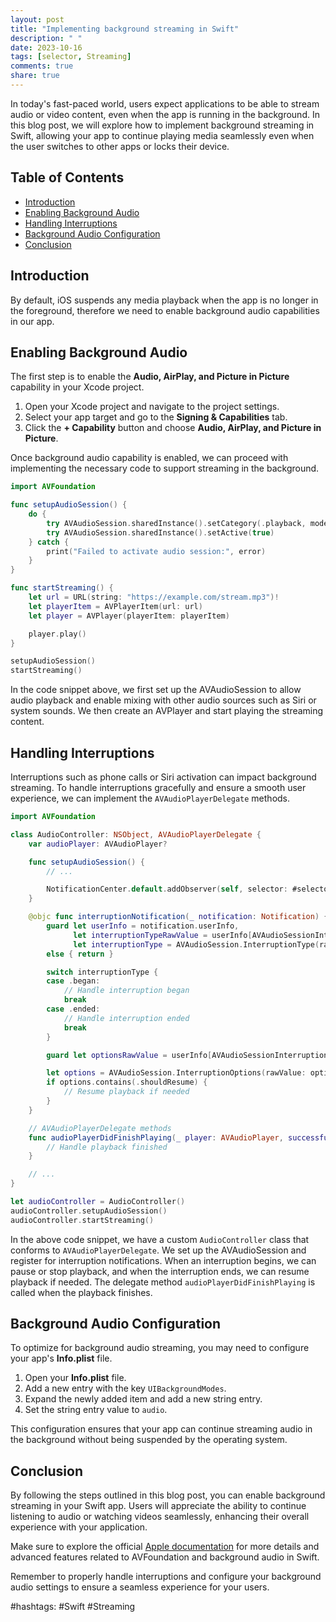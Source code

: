 ```yaml
---
layout: post
title: "Implementing background streaming in Swift"
description: " "
date: 2023-10-16
tags: [selector, Streaming]
comments: true
share: true
---
```


In today's fast-paced world, users expect applications to be able to stream audio or video content, even when the app is running in the background. In this blog post, we will explore how to implement background streaming in Swift, allowing your app to continue playing media seamlessly even when the user switches to other apps or locks their device.

## Table of Contents

- [Introduction](#introduction)
- [Enabling Background Audio](#enabling-background-audio)
- [Handling Interruptions](#handling-interruptions)
- [Background Audio Configuration](#background-audio-configuration)
- [Conclusion](#conclusion)

## Introduction

By default, iOS suspends any media playback when the app is no longer in the foreground, therefore we need to enable background audio capabilities in our app. 

## Enabling Background Audio

The first step is to enable the **Audio, AirPlay, and Picture in Picture** capability in your Xcode project.

1. Open your Xcode project and navigate to the project settings.
2. Select your app target and go to the **Signing & Capabilities** tab.
3. Click the **+ Capability** button and choose **Audio, AirPlay, and Picture in Picture**.

Once background audio capability is enabled, we can proceed with implementing the necessary code to support streaming in the background.

```swift
import AVFoundation

func setupAudioSession() {
    do {
        try AVAudioSession.sharedInstance().setCategory(.playback, mode: .default, options: [.mixWithOthers, .allowAirPlay])
        try AVAudioSession.sharedInstance().setActive(true)
    } catch {
        print("Failed to activate audio session:", error)
    }
}

func startStreaming() {
    let url = URL(string: "https://example.com/stream.mp3")!
    let playerItem = AVPlayerItem(url: url)
    let player = AVPlayer(playerItem: playerItem)

    player.play()
}

setupAudioSession()
startStreaming()
```

In the code snippet above, we first set up the AVAudioSession to allow audio playback and enable mixing with other audio sources such as Siri or system sounds. We then create an AVPlayer and start playing the streaming content.

## Handling Interruptions

Interruptions such as phone calls or Siri activation can impact background streaming. To handle interruptions gracefully and ensure a smooth user experience, we can implement the `AVAudioPlayerDelegate` methods.

```swift
import AVFoundation

class AudioController: NSObject, AVAudioPlayerDelegate {
    var audioPlayer: AVAudioPlayer?

    func setupAudioSession() {
        // ...

        NotificationCenter.default.addObserver(self, selector: #selector(interruptionNotification(_:)), name: AVAudioSession.interruptionNotification, object: nil)
    }

    @objc func interruptionNotification(_ notification: Notification) {
        guard let userInfo = notification.userInfo,
              let interruptionTypeRawValue = userInfo[AVAudioSessionInterruptionTypeKey] as? UInt,
              let interruptionType = AVAudioSession.InterruptionType(rawValue: interruptionTypeRawValue)
        else { return }

        switch interruptionType {
        case .began:
            // Handle interruption began
            break
        case .ended:
            // Handle interruption ended
            break
        }

        guard let optionsRawValue = userInfo[AVAudioSessionInterruptionOptionKey] as? UInt else { return }

        let options = AVAudioSession.InterruptionOptions(rawValue: optionsRawValue)
        if options.contains(.shouldResume) {
            // Resume playback if needed
        }
    }

    // AVAudioPlayerDelegate methods
    func audioPlayerDidFinishPlaying(_ player: AVAudioPlayer, successfully flag: Bool) {
        // Handle playback finished
    }

    // ...
}

let audioController = AudioController()
audioController.setupAudioSession()
audioController.startStreaming()
```

In the above code snippet, we have a custom `AudioController` class that conforms to `AVAudioPlayerDelegate`. We set up the AVAudioSession and register for interruption notifications. When an interruption begins, we can pause or stop playback, and when the interruption ends, we can resume playback if needed. The delegate method `audioPlayerDidFinishPlaying` is called when the playback finishes.

## Background Audio Configuration

To optimize for background audio streaming, you may need to configure your app's **Info.plist** file.

1. Open your **Info.plist** file.
2. Add a new entry with the key `UIBackgroundModes`.
3. Expand the newly added item and add a new string entry.
4. Set the string entry value to `audio`.

This configuration ensures that your app can continue streaming audio in the background without being suspended by the operating system.

## Conclusion

By following the steps outlined in this blog post, you can enable background streaming in your Swift app. Users will appreciate the ability to continue listening to audio or watching videos seamlessly, enhancing their overall experience with your application.

Make sure to explore the official [Apple documentation](https://developer.apple.com/documentation/avfoundation/media_playback_and_selection) for more details and advanced features related to AVFoundation and background audio in Swift.

Remember to properly handle interruptions and configure your background audio settings to ensure a seamless experience for your users.

#hashtags: #Swift #Streaming